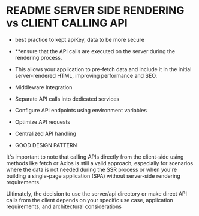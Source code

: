 # README SERVER SIDE RENDERING vs CLIENT CALLING API

- best practice to kept apiKey, data to be more secure

- **ensure that the API calls are executed on the server during the rendering process.

- This allows your application to pre-fetch data and include it in the initial server-rendered HTML, improving performance and SEO.

- Middleware Integration

- Separate API calls into dedicated services

- Configure API endpoints using environment variables

- Optimize API requests

- Centralized API handling

- GOOD DESIGN PATTERN

It's important to note that calling APIs directly from the client-side using methods like fetch or Axios is still a valid approach, especially for scenarios where the data is not needed during the SSR process or when you're building a single-page application (SPA) without server-side rendering requirements.

Ultimately, the decision to use the server/api directory or make direct API calls from the client depends on your specific use case, application requirements, and architectural considerations
